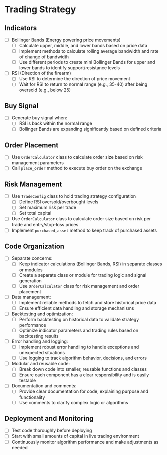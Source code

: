 # Trading Strategy

## Indicators

- [ ] Bollinger Bands (Energy powering price movements)
  - [ ] Calculate upper, middle, and lower bands based on price data
  - [ ] Implement methods to calculate rolling average bandwidth and rate of change of bandwidth
  - [ ] Use different periods to create mini Bollinger Bands for upper and lower bands to identify support/resistance levels

- [ ] RSI (Direction of the firearm)
  - [ ] Use RSI to determine the direction of price movement
  - [ ] Wait for RSI to return to normal range (e.g., 35-40) after being oversold (e.g., below 25)

## Buy Signal

- [ ] Generate buy signal when:
  - [ ] RSI is back within the normal range
  - [ ] Bollinger Bands are expanding significantly based on defined criteria

## Order Placement

- [ ] Use `OrderCalculator` class to calculate order size based on risk management parameters
- [ ] Call `place_order` method to execute buy order on the exchange

## Risk Management

- [ ] Use `TradeConfig` class to hold trading strategy configuration
  - [ ] Define RSI oversold/overbought levels
  - [ ] Set maximum risk per trade
  - [ ] Set total capital

- [ ] Use `OrderCalculator` class to calculate order size based on risk per trade and entry/stop-loss prices
- [ ] Implement `purchased_asset` method to keep track of purchased assets

## Code Organization

- [ ] Separate concerns:
  - [ ] Keep indicator calculations (Bollinger Bands, RSI) in separate classes or modules
  - [ ] Create a separate class or module for trading logic and signal generation
  - [ ] Use `OrderCalculator` class for risk management and order placement

- [ ] Data management:
  - [ ] Implement reliable methods to fetch and store historical price data
  - [ ] Ensure efficient data handling and storage mechanisms

- [ ] Backtesting and optimization:
  - [ ] Perform backtesting on historical data to validate strategy performance
  - [ ] Optimize indicator parameters and trading rules based on backtesting results

- [ ] Error handling and logging:
  - [ ] Implement robust error handling to handle exceptions and unexpected situations
  - [ ] Use logging to track algorithm behavior, decisions, and errors

- [ ] Modular and reusable code:
  - [ ] Break down code into smaller, reusable functions and classes
  - [ ] Ensure each component has a clear responsibility and is easily testable

- [ ] Documentation and comments:
  - [ ] Provide clear documentation for code, explaining purpose and functionality
  - [ ] Use comments to clarify complex logic or algorithms

## Deployment and Monitoring

- [ ] Test code thoroughly before deploying
- [ ] Start with small amounts of capital in live trading environment
- [ ] Continuously monitor algorithm performance and make adjustments as needed

